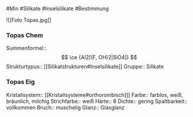 #Min #Silikate #Inselsilikate #Bestimmung 

![[Foto Topas.jpg]]

### Topas Chem

Summenformel:: $$ \ce {Al2[(F, OH)2|SiO4]} $$
Strukturtypus:: [[Silikatstrukturen#Inselsilikate]]
Gruppe:: Silikate
<!--ID: 1705934303139-->


### Topas Eig

Kristallsystem:: [[Kristallsysteme#orthorombisch]]]
Farbe:: farblos, weiß, bräunlich, milchig
Strichfarbe:: weiß
Härte:: 8
Dichte:: gering
Spaltbarkeit:: vollkommen 
Bruch:: muschelig
Glanz:: Glasglanz
<!--ID: 1705934303144-->


